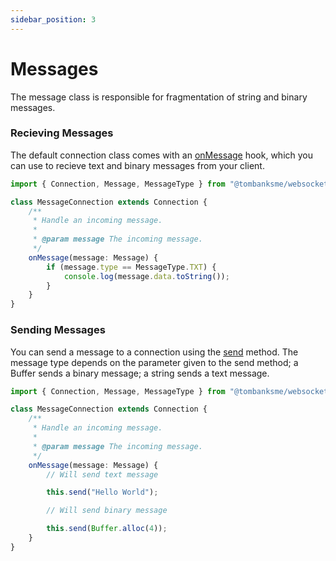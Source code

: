 ```yaml
---
sidebar_position: 3
---
```


# Messages

The message class is responsible for fragmentation of string and binary messages.

### Recieving Messages

The default connection class comes with an [onMessage](/docs/the-basics/hooks) hook, which you can use to recieve
text and binary messages from your client.

```typescript title="/src/MessageConnection.ts"
import { Connection, Message, MessageType } from "@tombanksme/websockets";

class MessageConnection extends Connection {
    /**
     * Handle an incoming message.
     *
     * @param message The incoming message.
     */
    onMessage(message: Message) {
        if (message.type == MessageType.TXT) {
            console.log(message.data.toString());
        }
    }
}
```

### Sending Messages

You can send a message to a connection using the [send](/docs/reference/connection/send) method. The message type depends on the parameter given to the send method; a Buffer sends a binary message; a string sends a text message.

```typescript title="/src/MessageConnection.ts"
import { Connection, Message, MessageType } from "@tombanksme/websockets";

class MessageConnection extends Connection {
    /**
     * Handle an incoming message.
     *
     * @param message The incoming message.
     */
    onMessage(message: Message) {
        // Will send text message

        this.send("Hello World");

        // Will send binary message

        this.send(Buffer.alloc(4));
    }
}
```
